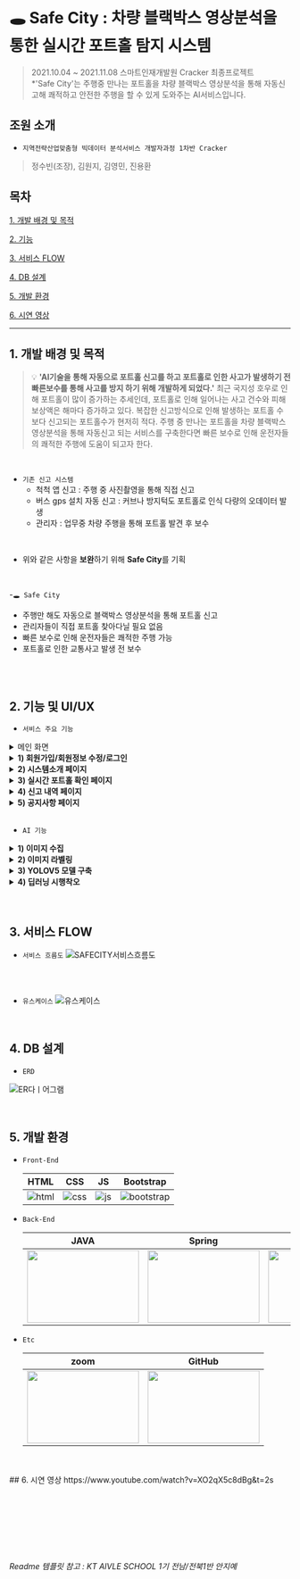 <br>

# 🕳️ Safe City : 차량 블랙박스 영상분석을 통한 실시간 포트홀 탐지 시스템
> 2021.10.04 ~ 2021.11.08  스마트인재개발원 Cracker 최종프로젝트<br>
>  *'Safe City'는 주행중 만나는 포트홀을 차량 블랙박스 영상분석을 통해 자동신고해 쾌적하고 안전한 주행을 할 수 있게 도와주는 AI서비스입니다.


## 조원 소개
- `지역전략산업맞춤형 빅데이터 분석서비스 개발자과정 1차반 Cracker`
> 정수빈(조장), 김원지, 김영민, 진용환


## 목차
[1. 개발 배경 및 목적](#1-개발-배경-및-목적)

[2. 기능](#2-기능-및-UI/UX)

[3. 서비스 FLOW](#3-서비스-FLOW)

[4. DB 설계](#4-DB-설계)

[5. 개발 환경](#5-개발-환경)

[6. 시연 영상](#6-시연-영상)


***

## 1. 개발 배경 및 목적
> 💡 **'AI기술을 통해 자동으로 포트홀 신고를 하고 포트홀로 인한 사고가 발생하기 전 빠른보수를 통해 사고를 방지 하기 위해 개발하게 되었다.'** 최근 국지성 호우로 인해 포트홀이 많이 증가하는 추세인데, 포트홀로 인해 일어나는 사고 건수와 피해보상액은 해마다 증가하고 있다. 복잡한 신고방식으로 인해 발생하는 포트홀 수보다 신고되는 포트홀수가 현저히 적다. 주행 중 만나는 포트홀을 차량 블랙박스 영상분석을 통해 자동신고 되는 서비스를 구축한다면 빠른 보수로 인해 운전자들의 쾌적한 주행에 도움이 되고자 한다.


<br>

- `기존 신고 시스템`
    - 척척 앱 신고 : 주행 중 사진촬영을 통해 직접 신고
    - 버스 gps 설치 자동 신고 : 커브나 방지턱도 포트홀로 인식 다량의 오데이터 발생
    - 관리자 : 업무중 차량 주행을 통해 포트홀 발견 후 보수
 
<br>

- 위와 같은 사항을 **보완**하기 위해 **Safe City**를 기획

<br>

-`🕳️ Safe City`
  - 주행만 해도 자동으로 블랙박스 영상분석을 통해 포트홀 신고
  - 관리자들이 직접 포트홀 찾아다닐 필요 없음
  - 빠른 보수로 인해 운전자들은 쾌적한 주행 가능
  - 포트홀로 인한 교통사고 발생 전 보수

<br>


<br>

## 2. 기능 및 UI/UX
- `서비스 주요 기능`

<details>
  <summary>메인 화면</summary>
   <div markdown="1">       
     <br>
     <img src="https://user-images.githubusercontent.com/43737828/176206016-5b189a74-254b-48c3-a052-3ab015767cb6.PNG" width="740" height="412">
     <br>
   </div>
 </details>

 <details>
    <summary><strong>1) 회원가입/회원정보 수정/로그인</strong></summary>
        <div markdown="1">  
            <h3>📝 회원가입</h3>
            <img src="https://user-images.githubusercontent.com/43737828/176204987-b576f6c7-5201-44ad-b070-bdfe686b865d.PNG" width="740" height="412">
            <h3>📝 회원정보 수정</h3>
            <img src="https://user-images.githubusercontent.com/43737828/176205512-34d05ef1-860d-4a12-b5f9-c35c476469cf.PNG" width="740" height="412">
            <h3>🔒 로그인</h3>
            <img src="https://user-images.githubusercontent.com/43737828/176205029-d7c9436e-4ca9-457f-831a-9f2452cc1510.PNG" width="740" height="412">
        </div>
</details>

 <details>
  <summary><strong>2) 시스템소개 페이지 </strong></summary>
   <div markdown="1">  
   <br>     
     <img src="https://user-images.githubusercontent.com/43737828/176227092-ac74df96-a637-4efc-abf6-1eaa1a81af34.PNG" width="740" height="412">
     <br>
     <text>⇒ safe city의 시스템 소개를 확인할 수 있다.</text>
   </div>
 </details>
 

 
<details>
  <summary><strong>3) 실시간 포트홀 확인 페이지</strong></summary>
   <div markdown="1">       
     <br>
     <img src="https://user-images.githubusercontent.com/43737828/176234729-17cbef0f-41ff-4592-91d4-68e06f4accd7.gif" width="740" height="412">
     <br>
     <text>⇒ 해당 포트홀에 마우스 올리면 포트홀 사진 보여짐</text>
       <br>
     <text>⇒ 위도, 경도 입력시 해당 위치로 이동 가능</text>
   </div>
 </details>
 
 <details>
  <summary><strong>4) 신고 내역 페이지 </strong></summary>
   <div markdown="1">  
   <br>      
     <img src="https://user-images.githubusercontent.com/43737828/176235084-eac4f30d-2762-4b2d-8c80-ced1a58a6de0.jpg" width="740" height="412">  
     <br>
     <text>⇒ 신고한 포트홀의 위치와 보수여부를 확인할 수 있다</text>
     <br>
     <img src="https://user-images.githubusercontent.com/43737828/176236306-b2949d06-a65e-4c59-b36f-3435dc3c7d08.gif" width="740" height="412">  
     <br>
     <text>⇒ 보러가기 클릭 시 신고된 포트홀로 이동</text>
   </div>
 </details>
 



<details>
  <summary><strong>5) 공지사항 페이지</strong></summary>
   <div markdown="1">       
     <br>
     <h3>📝 공지사항</h3>
     <img src="https://user-images.githubusercontent.com/43737828/176235763-6df013c2-1397-4972-bfb7-316f9f118881.PNG" width="740" height="412">
      <h3>📝 공지사항 글쓰기</h3>
     <img src="https://user-images.githubusercontent.com/43737828/176225962-438f109b-5824-4a3a-b5c9-9625052ddd3c.gif" width="740" height="412">
       <br>
     <text>⇒ 관리자로 로그인 시 공지사항 글쓰기 가능</text>
      <h3>📝 공지사항 수정</h3>
     <img src="https://user-images.githubusercontent.com/43737828/176225974-b5be1157-b473-4ddc-bf62-5bf4909c9003.gif" width="740" height="412">
     <br>
     <text>⇒ 관리자로 로그인 시 공지사항 수정 가능</text>
       
   </div>
 </details>
 
 
 <br>


 - `AI 기능`
<details>
  <summary><strong> 1) 이미지 수집</strong></summary>
  => crawling을 통해 포트홀 이미지 1000장 수집
    <br>
  => roboflow 오픈 데이터 665장 수집
    <br>
  => kaggle 오픈 데이터 643장 수집
</details>

<details>
  <summary><strong> 2) 이미지 라벨링</strong></summary>
  => roboflow를 통해 이미지 라벨링
</details>

<details>
  <summary><strong> 3) YOLOV5 모델 구축</strong></summary>
  => crawling과 roboflow 오픈데이터로 학습 -> 정확도 68%
    <br>
  => 데이터 전처리 후 학습 -> 정확도 75%
    <br>
  => 이미지 증식 -> 정확도 86%
</details>

<details>
  <summary><strong> 4) 딥러닝 시행착오</strong></summary>
    <h3>문제점</h3>
    <img src="https://user-images.githubusercontent.com/43737828/176242811-f70902fa-dcc6-4538-81ad-d6cb69b854c8.png" width="370" height="206">
    <img src="https://user-images.githubusercontent.com/43737828/176242821-d7635e24-e4c9-4c1e-a944-76f0d93b007c.png" width="370" height="206">
    <br>
    => 포트홀 인식률 저조 및 도로가 아닌 곳에서 오인식
    <br><br>
    <h3>원인</h3>
    <img src="https://user-images.githubusercontent.com/43737828/176244020-9ffce92d-0e13-4980-93bb-dfd0de1257d3.png" width="370" height="206">
    <img src="https://user-images.githubusercontent.com/43737828/176244036-71665082-38b1-4346-96bf-256ee37c022b.png" width="370" height="206">
    <br>
    => 학습 이미지와 블랙박스 구도가 다름
    <br><br>
    <h3>개선</h3>
    <img src="https://user-images.githubusercontent.com/43737828/176244197-0a872047-6c02-454c-95f8-5355db973df2.png" width="370" height="206">
    <img src="https://user-images.githubusercontent.com/43737828/176244222-e85d5a1f-55b5-4c23-9a70-76d27d367812.png" width="370" height="206">
    <br>
    => kaggle에서 블랙박스 구도 이미지 다시 수집
</details>


<br>

<br>

## 3. 서비스 FLOW
  - `서비스 흐름도`
 ![SAFECITY서비스흐름도](https://user-images.githubusercontent.com/43737828/176195186-b7861433-3c54-422e-99d1-8a49d20564f4.PNG)

<br>
<br>

  - `유스케이스`
![유스케이스](https://user-images.githubusercontent.com/43737828/176195226-4ed17a51-e19f-4442-a88f-9d9dfc13cc6c.PNG)

<br>

## 4. DB 설계
  - `ERD`
  
![ER다ㅣ어그램](https://user-images.githubusercontent.com/43737828/176195140-620e0c7e-0c99-493e-9f6f-0d3689ed1cad.jpg)

<br>

## 5. 개발 환경

- `Front-End`

  |HTML|CSS|JS|Bootstrap|
  |:---:|:---:|:---:|:---:|
  |![html](https://user-images.githubusercontent.com/68097036/151471705-99458ff8-186c-435b-ac5c-f348fd836e40.png)|![css](https://user-images.githubusercontent.com/68097036/151471805-14e89a94-59e8-468f-8192-c10746b93896.png)|![js](https://user-images.githubusercontent.com/68097036/151471854-e0134a79-b7ef-4a0f-99fd-53e8ee5baf50.png)|![bootstrap](https://user-images.githubusercontent.com/68097036/151480381-2b23a8af-c6b4-43a6-96a6-ea69e0b953e0.png)|



- `Back-End`

  |JAVA|Spring|MySQL|
  |:---:|:---:|:---:|
  |<img src="https://user-images.githubusercontent.com/43737828/176196626-e47ddb01-aa86-451b-8491-2a54d7172102.png" width="200" height="130">|<img src="https://user-images.githubusercontent.com/43737828/176196688-5bc53f22-6fbe-4cf4-968a-f2b7166f6a1d.png" width="200" height="130">|<img src="https://user-images.githubusercontent.com/68097036/151466853-2b56fd0f-3aa9-424e-b17b-1c7cd991ffbf.png" width="200" height="130">|


- `Etc`

  |zoom|GitHub|
  |:---:|:---:|
  |<img src="https://user-images.githubusercontent.com/43737828/176196699-d0d30c28-5ce3-4bd1-8632-7d9be4c2a6d4.png" width="200" height="130">|<img src="https://user-images.githubusercontent.com/68097036/151467910-0fda00cd-c08b-4869-a21e-a66d1d133ff5.png" width="200" height="130">|

<br>

<br>
## 6. 시연 영상
https://www.youtube.com/watch?v=XO2qX5c8dBg&t=2s

<br><br><br>
<br><br><br>
###### Readme 템플릿 참고 : KT AIVLE SCHOOL 1기 전남/전북1반 안지예

